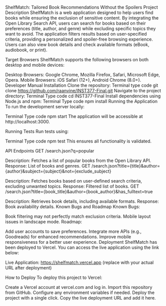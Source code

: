 ShelfMatch: Tailored Book Recommendations Without the Spoilers
Project Description
ShelfMatch is a web application designed to help users find books while ensuring the exclusion of sensitive content. By integrating the Open Library Search API, users can search for books based on their preferences (title, author, and genre) while excluding specific topics they want to avoid. The application filters results based on user-specified criteria, providing a personalized and spoiler-free browsing experience. Users can also view book details and check available formats (eBook, audiobook, or print).

Target Browsers
ShelfMatch supports the following browsers on both desktop and mobile devices:

Desktop Browsers: Google Chrome, Mozilla Firefox, Safari, Microsoft Edge, Opera.
Mobile Browsers: iOS Safari (12+), Android Chrome (8.0+).
Developer Manual
Installation
Clone the repository:
Terminal
type code
git clone https://github.com/raanvine/INST377-Final.git
Navigate to the project directory:
Terminal
Type code
cd INST377-Final
Install dependencies using Node.js and npm:
Terminal
Type code
npm install
Running the Application
To run the development server locally:

Terminal
Type code
npm start
The application will be accessible at http://localhost:3000.

Running Tests
Run tests using:

Terminal
Type code
npm test
This ensures all functionality is validated.

API Endpoints
GET /search.json?q=popular

Description: Fetches a list of popular books from the Open Library API.
Response: List of books and genres.
GET /search.json?title={title}&author={author}&subject={subject}&not={exclude_subject}

Description: Fetches books based on user-defined search criteria, excluding unwanted topics.
Response: Filtered list of books.
GET /search.json?title={book_title}&author={book_author}&has_fulltext=true

Description: Retrieves book details, including available formats.
Response: Book availability details.
Known Bugs and Roadmap
Known Bugs:

Book filtering may not perfectly match exclusion criteria.
Mobile layout issues in landscape mode.
Roadmap:

Add user accounts to save preferences.
Integrate more APIs (e.g., Goodreads) for enhanced recommendations.
Improve mobile responsiveness for a better user experience.
Deployment
ShelfMatch has been deployed to Vercel. You can access the live application using the link below:

Live Application: https://shelfmatch.vercel.app (replace with your actual URL after deployment)

How to Deploy
To deploy this project to Vercel:

Create a Vercel account at vercel.com and log in.
Import this repository from GitHub.
Configure any environment variables if needed.
Deploy the project with a single click.
Copy the live deployment URL and add it here.
